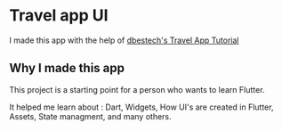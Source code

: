 # Travel app UI

I made this app with the help of [dbestech's Travel App Tutorial](https://www.youtube.com/watch?v=x4DydJKVvQk)


## Why I made this app
This project is a starting point for a person who wants to learn Flutter.

It helped me learn about : Dart, Widgets, How UI's are created in Flutter, Assets, State managment, and many others.
